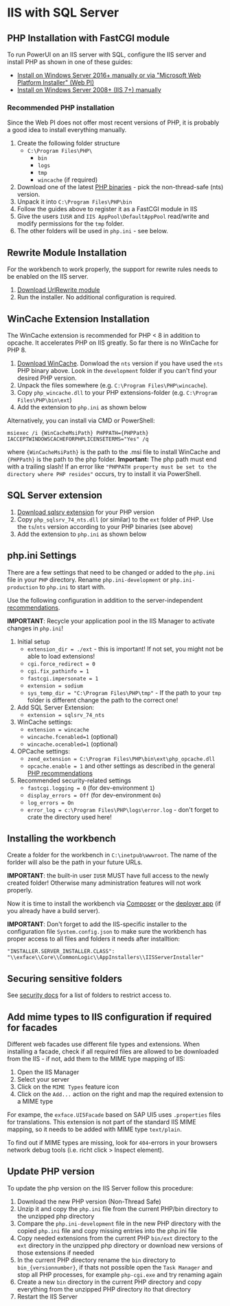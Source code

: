 # IIS with SQL Server

## PHP Installation with FastCGI module

To run PowerUI on an IIS server with SQL, configure the IIS server and install PHP as shown in one of these guides: 

- [Install on Windows Server 2016+ manually or via "Microsoft Web Platform Installer" (Web PI)](https://docs.microsoft.com/en-us/iis/application-frameworks/scenario-build-a-php-website-on-iis/configuring-step-1-install-iis-and-php)
- [Install on Windows Server 2008+ (IIS 7+) manually](https://docs.microsoft.com/en-us/iis/application-frameworks/install-and-configure-php-applications-on-iis/using-fastcgi-to-host-php-applications-on-iis)

### Recommended PHP installation

Since the Web PI does not offer most recent versions of PHP, it is probably a good idea to install everything manually. 

1. Create the following folder structure
	- `C:\Program Files\PHP\`
		- `bin`
		- `logs`
		- `tmp`
		- `wincache` (if required)
2. Download one of the latest [PHP binaries](https://windows.php.net/download/) - pick the non-thread-safe (nts) version.
3. Unpack it into `C:\Program Files\PHP\bin`
4. Follow the guides above to register it as a FastCGI module in IIS
5. Give the users `IUSR` and `IIS AppPool\DefaultAppPool` read/write and modify permissions for the `tmp` folder.
6. The other folders will be used in `php.ini` - see below.

## Rewrite Module Installation

For the workbench to work properly, the support for rewrite rules needs to be enabled on the IIS server.

1. [Download UrlRewrite module](https://www.iis.net/downloads/microsoft/url-rewrite) 
2. Run the installer. No additional configuration is required.

## WinCache Extension Installation

The WinCache extension is recommended for PHP < 8 in addition to opcache. It accelerates PHP on IIS greatly. So far there is no WinCache for PHP 8.

1. [Download WinCache](https://sourceforge.net/projects/wincache/). Donwload the `nts` version if you have used the `nts` PHP binary above. Look in the `development` folder if you can't find your desired PHP version.
2. Unpack the files somewhere (e.g. `C:\Program Files\PHP\wincache`).
3. Copy `php_wincache.dll` to your PHP extensions-folder (e.g. `C:\Program Files\PHP\bin\ext`)
4. Add the extension to `php.ini` as shown below

Alternatively, you can install via CMD or PowerShell: 

`msiexec /i {WinCacheMsiPath} PHPPATH={PHPPath} IACCEPTWINDOWSCACHEFORPHPLICENSETERMS="Yes" /q` 

where `{WinCacheMsiPath}` is the path to the .msi file to install WinCache and `{PHPPath}` is the path to the php folder. **Important:** The php path must end with a trailing slash! If an error like `"PHPPATH property must be set to the directory where PHP resides"` occurs, try to install it via PowerShell.

## SQL Server extension

1. [Download sqlsrv extension](https://github.com/microsoft/msphpsql/releases) for your PHP version
2. Copy `php_sqlsrv_74_nts.dll` (or similar) to the `ext` folder of PHP. Use the `ts`/`nts` version according to your PHP binaries (see above)
3. Add the extension to `php.ini` as shown below

## php.ini Settings

There are a few settings that need to be changed or added to the `php.ini` file in your `PHP` directory. Rename `php.ini-development` or `php.ini-production` to `php.ini` to start with.

Use the following configuration in addition to the server-independent [recommendations](Recommended_PHP_settings.md).

**IMPORTANT**: Recycle your application pool in the IIS Manager to activate changes in `php.ini`!

1. Initial setup
	- `extension_dir = ./ext` - this is important! If not set, you might not be able to load extensions!
	- `cgi.force_redirect = 0`
	- `cgi.fix_pathinfo = 1`
	- `fastcgi.impersonate = 1`
	- `extension = sodium`
	- `sys_temp_dir = "C:\Program Files\PHP\tmp"` - If the path to your `tmp` folder is different change the path to the correct one!
2. Add SQL Server Extension:
	- `extension = sqlsrv_74_nts`
3. WinCache settings:
	- `extension = wincache`
	- `wincache.fcenabled=1` (optional)
	- `wincache.ocenabled=1` (optional)
4. OPCache settings:
	- `zend_extension = C:\Program Files\PHP\bin\ext\php_opcache.dll`
	- `opcache.enable = 1` and other settings as described in the general [PHP recommendations](Recommended_PHP_settings.md)
5. Recommended security-related settings
	- `fastcgi.logging = 0` (for dev-environment `1`) 
	- `display_errors = Off` (for dev-environment `On`) 
	- `log_errors = On`
	- `error_log = c:\Program Files\PHP\logs\error.log` - don't forget to crate the directory used here!
	
## Installing the workbench

Create a folder for the workbench in `C:\inetpub\wwwroot`. The name of the forlder will also be the path in your future URLs.

**IMPORTANT**: the built-in user `IUSR` MUST have full access to the newly created folder! Otherwise many administration features will not work properly.

Now it is time to install the workbench via [Composer](Install_via_Composer.md) or the [deployer app](https://github.com/axenox/deployer/blob/1.x-dev/Docs/index.md) (if you already have a build server).

**IMPORTANT**: Don't forget to add the IIS-specific installer to the configuration file `System.config.json` to make sure the workbench has proper access to all files and folders it needs after installtion:

```
"INSTALLER.SERVER_INSTALLER.CLASS": "\\exface\\Core\\CommonLogic\\AppInstallers\\IISServerInstaller"

```

## Securing sensitive folders

See [security docs](../Security/Securing_installation_folders.md) for a list of folders to restrict access to.

## Add mime types to IIS configuration if required for facades

Different web facades use different file types and extensions. When installing a facade, check if all required files are allowed to be downloaded from the IIS - if not, add them to the MIME type mapping of IIS:

1. Open the IIS Manager
2. Select your server
3. Click on the `MIME Types` feature icon
4. Click on the `Add...` action on the right and map the required extension to a MIME type

For exampe, the `exface.UI5Facade` based on SAP UI5 uses `.properties` files for translations. This extension is not part of the standard IIS MIME mapping, so it needs to be added with MIME type `text/plain`.

To find out if MIME types are missing, look for `404`-errors in your browsers network debug tools (i.e. richt click > Inspect element).

## Update PHP version

To update the php version on the IIS Server follow this procedure:

1. Download the new PHP version (Non-Thread Safe)
2. Unzip it and copy the `php.ini` file from the current PHP/bin directory to the unzipped php directory
3. Compare the `php.ini-development` file in the new PHP directory with the copied `php.ini` file and copy missing entries into the php.ini file
4. Copy needed extensions from the current PHP `bin/ext` directory to the `ext` directory in the unzipped php directory or download new versions of those extensions if needed
5. In the current PHP directory rename the `bin` directory to `bin_{versionnumber}`, if thats not possible open the `Task Manager` and stop all PHP processes, for example `php-cgi.exe` and try renaming again
6. Create a new `bin` directory in the current PHP directory and copy everything from the unzipped PHP directory ito that directory
7. Restart the IIS Server